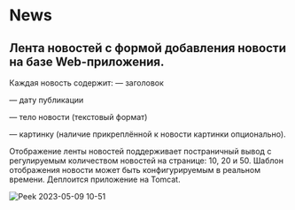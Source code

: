 # News
## Лента новостей с формой добавления новости на базе Web-приложения.

Каждая новость содержит:
— заголовок

— дату публикации

— тело новости (текстовый формат)

— картинку (наличие прикреплённой к новости картинки опционально).

Отображение ленты новостей поддерживает постраничный вывод с регулируемым количеством новостей на странице: 10, 20 и 50. 
Шаблон отображения новости может быть конфигурируемым в реальном времени. Деплоится приложение на Tomcat.

![Peek 2023-05-09 10-51](https://user-images.githubusercontent.com/66296571/236989662-4cea2706-f118-4fbc-a900-0ba46e342fba.gif)
